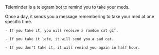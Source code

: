 Teleminder is a telegram bot to remind you to take your meds.

Once a day, it sends you a message remembering to take your med at one specific time.

    - If you take it, you will receive a random cat gif.

    - If you take it late, it will send you a sad cat.

    - If you don't take it, it will remind you again in half hour.


